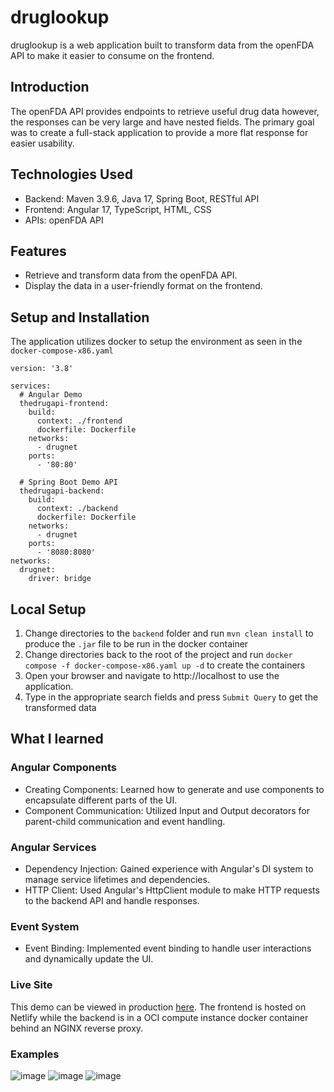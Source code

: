 # druglookup

druglookup is a web application built to transform data from the openFDA API to make it easier to consume on the frontend.

## Introduction
The openFDA API provides endpoints to retrieve useful drug data however, the responses can be very large and have nested fields. The primary goal was to create a full-stack application to provide a more flat response for easier usability.

## Technologies Used

- Backend: Maven 3.9.6, Java 17, Spring Boot, RESTful API
- Frontend: Angular 17, TypeScript, HTML, CSS
- APIs: openFDA API

## Features

- Retrieve and transform data from the openFDA API.
- Display the data in a user-friendly format on the frontend.

## Setup and Installation

The application utilizes docker to setup the environment as seen in the `docker-compose-x86.yaml`

```
version: '3.8'

services:
  # Angular Demo
  thedrugapi-frontend:
    build:
      context: ./frontend
      dockerfile: Dockerfile
    networks:
      - drugnet
    ports:
      - '80:80'

  # Spring Boot Demo API
  thedrugapi-backend:
    build:
      context: ./backend
      dockerfile: Dockerfile
    networks:
      - drugnet
    ports:
      - '8080:8080'
networks:
  drugnet:
    driver: bridge
```


## Local Setup
1. Change directories to the `backend` folder and run `mvn clean install` to produce the `.jar` file to be run in the docker container
2. Change directories back to the root of the project and run `docker compose -f docker-compose-x86.yaml up -d` to create the containers
3. Open your browser and navigate to http://localhost to use the application.
4. Type in the appropriate search fields and press `Submit Query` to get the transformed data

## What I learned
### Angular Components

- Creating Components: Learned how to generate and use components to encapsulate different parts of the UI.
- Component Communication: Utilized Input and Output decorators for parent-child communication and event handling.

### Angular Services

- Dependency Injection: Gained experience with Angular's DI system to manage service lifetimes and dependencies.
- HTTP Client: Used Angular's HttpClient module to make HTTP requests to the backend API and handle responses.

### Event System

- Event Binding: Implemented event binding to handle user interactions and dynamically update the UI.

### Live Site
This demo can be viewed in production [here](druglookup.netlify.app). The frontend is hosted on Netlify while the backend is in a OCI compute instance docker container behind an NGINX reverse proxy. 

### Examples
![image](https://github.com/michaeldevlee/GetDrugsAPI/assets/58196525/6221fafe-4362-4d2e-8d0b-c85e81eb057f)
![image](https://github.com/michaeldevlee/GetDrugsAPI/assets/58196525/1faa1b4d-4863-46ff-8fc7-50c7a4d8b5b5)
![image](https://github.com/michaeldevlee/GetDrugsAPI/assets/58196525/27977113-3eb2-41d3-9b04-19476b13a4cd)


